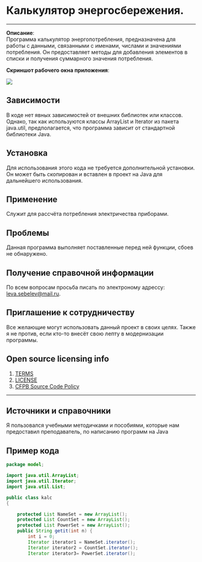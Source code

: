 # Калькулятор энергосбережения.
----------------

**Описание**:  
Программа калькулятор энергопотребления, предназначена для работы с данными, связанными с именами, числами и значениями потребления. Он предоставляет методы для добавления элементов в списки и получения суммарного значения потребления.


**Скриншот рабочего окна приложения**: 


![](![image](https://github.com/LevSebelev/docs-management-course/assets/113666462/e4ce266b-7a00-40e1-9b49-0c5715f8ff66)
)


## Зависимости
В коде нет явных зависимостей от внешних библиотек или классов. Однако, так как используются классы ArrayList и Iterator из пакета java.util, предполагается, что программа зависит от стандартной библиотеки Java.

## Установка

Для использования этого кода не требуется дополнительной установки. Он может быть скопирован и вставлен в проект на Java для дальнейшего использования.

## Применение

Служит для рассчёта потребления электричества приборами.

## Проблемы

Данная программа выполняет поставленные перед ней функции, сбоев не обнаружено.

## Получение справочной информации

По всем вопросам просьба писать по электроному адрессу: leva.sebelev@mail.ru.


## Приглашение к сотрудничеству

Все желающие могут использовать данный проект в своих целях. 
Также я не против, если кто-то внесёт свою лепту в модернизации программы.

## Open source licensing info
1. [TERMS](TERMS.md)
2. [LICENSE](LICENSE)
3. [CFPB Source Code Policy](https://github.com/cfpb/source-code-policy/)


----

## Источники и справочники
Я пользовался учебными методичками и пособиями, которые нам предоставил преподаватель, по написанию программ на Java
## Пример кода 

```Java
package model;

import java.util.ArrayList;
import java.util.Iterator;
import java.util.List;

public class kalc
{

    protected List NameSet = new ArrayList();
    protected List CountSet = new ArrayList();
    protected List PowerSet = new ArrayList();
    public String getit(int n) {
        int i = 0;
        Iterator iterator1 = NameSet.iterator();
        Iterator iterator2 = CountSet.iterator();
        Iterator iterator3= PowerSet.iterator();

